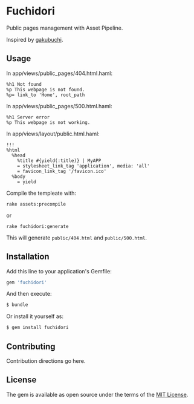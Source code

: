 # Fuchidori

Public pages management with Asset Pipeline.

Inspired by [gakubuchi](https://github.com/yasaichi/gakubuchi).

## Usage

In app/views/public_pages/404.html.haml:

```
%h1 Not found
%p This webpage is not found.
%p= link_to 'Home', root_path
```

In app/views/public_pages/500.html.haml:

```
%h1 Server error
%p This webpage is not working.
```

In app/views/layout/public.html.haml:

```
!!!
%html
  %head
    %title #{yield(:title)} | MyAPP
    = stylesheet_link_tag 'application', media: 'all'
    = favicon_link_tag '/favicon.ico'
  %body
    = yield
```

Compile the templeate with:

```
rake assets:precompile
```

or

```
rake fuchidori:generate
```

This will generate `public/404.html` and `public/500.html`.

## Installation

Add this line to your application's Gemfile:

```ruby
gem 'fuchidori'
```

And then execute:

```bash
$ bundle
```

Or install it yourself as:

```bash
$ gem install fuchidori
```

## Contributing

Contribution directions go here.

## License

The gem is available as open source under the terms of the [MIT License](http://opensource.org/licenses/MIT).
